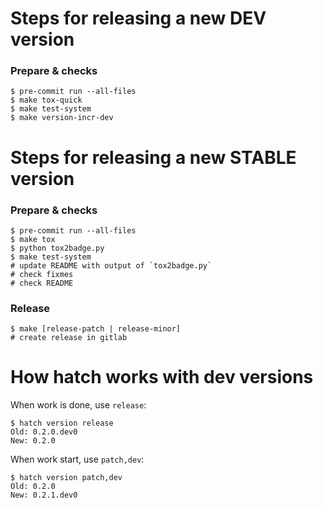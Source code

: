 # Steps for releasing a new DEV version

### Prepare & checks

    $ pre-commit run --all-files
    $ make tox-quick
    $ make test-system
    $ make version-incr-dev


# Steps for releasing a new STABLE version

### Prepare & checks

    $ pre-commit run --all-files
    $ make tox
    $ python tox2badge.py
    $ make test-system
    # update README with output of `tox2badge.py`
    # check fixmes
    # check README

### Release

    $ make [release-patch | release-minor]
    # create release in gitlab


# How hatch works with dev versions

When work is done, use `release`:

    $ hatch version release
    Old: 0.2.0.dev0
    New: 0.2.0

When work start, use `patch,dev`:

    $ hatch version patch,dev
    Old: 0.2.0
    New: 0.2.1.dev0
